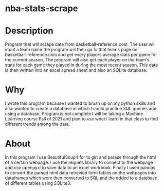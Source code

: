 # nba-stats-scrape

# Description 
Program that will scrape data from basketball-reference.com. The user will input a team name the program will then go to that teams page on basketball-reference.com and get every players average stats per game for the current season. The program will also get each player on the team's stats for each game they played in during the most recent season. This data is then written into an excel spread sheet and also an SQLite database.

# Why
I wrote this program because I wanted to brush up on my python skills and also wanted to create a database in which I could practice SQL queries and using a database. Program is not complete I will be taking a Machine Learning course Fall of 2021 and plan to use what I learn in that class to find different trends among the data.

# About
In this program I use BeautifulSoup4 for to get and parase through the html of a certain webpage. I use the requets library to connect to the webpage and use openpyxl to save data to an excel workbook. Finally I used pandas to convert the parsed html data retrevied form tables on the webpages into dataframes which were then converted to SQL and the added to a database of different tables using SQLite3.
